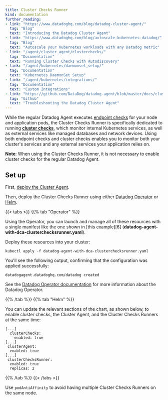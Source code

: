 ```yaml
---
title: Cluster Checks Runner
kind: documentation
further_reading:
- link: "https://www.datadoghq.com/blog/datadog-cluster-agent/"
  tag: "Blog"
  text: "Introducing the Datadog Cluster Agent"
- link: "https://www.datadoghq.com/blog/autoscale-kubernetes-datadog/"
  tag: "Blog"
  text: "Autoscale your Kubernetes workloads with any Datadog metric"
- link: "/agent/cluster_agent/clusterchecks/"
  tag: "Documentation"
  text: "Running Cluster Checks with Autodiscovery"
- link: "/agent/kubernetes/daemonset_setup/"
  tag: "Documentation"
  text: "Kubernetes DaemonSet Setup"
- link: "/agent/kubernetes/integrations/"
  tag: "Documentation"
  text: "Custom Integrations"
- link: "https://github.com/DataDog/datadog-agent/blob/master/docs/cluster-agent/GETTING_STARTED.md#troubleshooting"
  tag: "Github"
  text: "Troubleshooting the Datadog Cluster Agent"
---
```


While the regular Datadog Agent executes [endpoint checks][1] for your node and application pods, the Cluster Checks Runner is specifically dedicated to running [**cluster checks**][2], which monitor internal Kubernetes services, as well as external services like managed databases and network devices. Using both endpoint checks and cluster checks enables you to monitor both your cluster's services and any external services your application relies on.

**Note**: When using the Cluster Checks Runner, it is not necessary to enable cluster checks for the regular Datadog Agent.

## Set up

First, [deploy the Cluster Agent][3].

Then, deploy the Cluster Checks Runner using either [Datadog Operator][4] or [Helm][5].

{{< tabs >}}
{{% tab "Operator" %}}

Using the Operator, you can launch and manage all of these resources with a single manifest like the one shown in [this example][6] (**datadog-agent-with-dca-clusterchecksrunner.yaml**). 

Deploy these resources into your cluster:

```
kubectl apply -f datadog-agent-with-dca-clusterchecksrunner.yaml
```

You'll see the following output, confirming that the configuration was applied successfully: 

```
datadogagent.datadoghq.com/datadog created
```

See the [Datadog Operator documentation][4] for more information about the Datadog Operator.


{{% /tab %}}
{{% tab "Helm" %}}

You can update the relevant sections of the chart, as shown below, to enable cluster checks, the Cluster Agent, and the Cluster Checks Runners at the same time: 

```
[...]
  clusterChecks:
    enabled: true
[...]
 clusterAgent:
  enabled: true
[...]
 clusterChecksRunner:
  enabled: true
  replicas: 2
```


{{% /tab %}}
{{< /tabs >}}

Use `podAntiAffinity` to avoid having multiple Cluster Checks Runners on the same node.


[1]: https://docs.datadoghq.com/agent/cluster_agent/endpointschecks/
[2]: https://docs.datadoghq.com/agent/cluster_agent/clusterchecks/
[3]: https://docs.datadoghq.com/agent/cluster_agent/setup/
[4]: https://github.com/DataDog/datadog-operator
[5]: https://github.com/helm/charts/blob/master/stable/datadog/values.yaml
